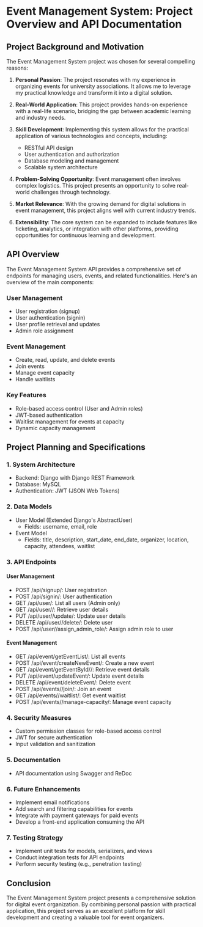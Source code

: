 # Event Management System: Project Overview and API Documentation

## Project Background and Motivation

The Event Management System project was chosen for several compelling reasons:

1. **Personal Passion**: The project resonates with my experience in organizing events for university associations. It allows me to leverage my practical knowledge and transform it into a digital solution.

2. **Real-World Application**: This project provides hands-on experience with a real-life scenario, bridging the gap between academic learning and industry needs.

3. **Skill Development**: Implementing this system allows for the practical application of various technologies and concepts, including:
   - RESTful API design
   - User authentication and authorization
   - Database modeling and management
   - Scalable system architecture

4. **Problem-Solving Opportunity**: Event management often involves complex logistics. This project presents an opportunity to solve real-world challenges through technology.

5. **Market Relevance**: With the growing demand for digital solutions in event management, this project aligns well with current industry trends.

6. **Extensibility**: The core system can be expanded to include features like ticketing, analytics, or integration with other platforms, providing opportunities for continuous learning and development.

## API Overview

The Event Management System API provides a comprehensive set of endpoints for managing users, events, and related functionalities. Here's an overview of the main components:

### User Management
- User registration (signup)
- User authentication (signin)
- User profile retrieval and updates
- Admin role assignment

### Event Management
- Create, read, update, and delete events
- Join events
- Manage event capacity
- Handle waitlists

### Key Features
- Role-based access control (User and Admin roles)
- JWT-based authentication
- Waitlist management for events at capacity
- Dynamic capacity management

## Project Planning and Specifications

### 1. System Architecture
- Backend: Django with Django REST Framework
- Database: MySQL
- Authentication: JWT (JSON Web Tokens)

### 2. Data Models
- User Model (Extended Django's AbstractUser)
  - Fields: username, email, role
- Event Model
  - Fields: title, description, start_date, end_date, organizer, location, capacity, attendees, waitlist

### 3. API Endpoints

#### User Management
- POST /api/signup/: User registration
- POST /api/signin/: User authentication
- GET /api/user/: List all users (Admin only)
- GET /api/user/<id>/: Retrieve user details
- PUT /api/user/<id>/update/: Update user details
- DELETE /api/user/<id>/delete/: Delete user
- POST /api/user/<id>/assign_admin_role/: Assign admin role to user

#### Event Management
- GET /api/event/getEventList/: List all events
- POST /api/event/createNewEvent/: Create a new event
- GET /api/event/getEventById/<id>/: Retrieve event details
- PUT /api/event/updateEvent/<id>: Update event details
- DELETE /api/event/deleteEvent/<id>: Delete event
- POST /api/events/<id>/join/: Join an event
- GET /api/events/<id>/waitlist/: Get event waitlist
- POST /api/events/<id>/manage-capacity/: Manage event capacity

### 4. Security Measures
- Custom permission classes for role-based access control
- JWT for secure authentication
- Input validation and sanitization

### 5. Documentation
- API documentation using Swagger and ReDoc

### 6. Future Enhancements
- Implement email notifications
- Add search and filtering capabilities for events
- Integrate with payment gateways for paid events
- Develop a front-end application consuming the API

### 7. Testing Strategy
- Implement unit tests for models, serializers, and views
- Conduct integration tests for API endpoints
- Perform security testing (e.g., penetration testing)

## Conclusion

The Event Management System project presents a comprehensive solution for digital event organization. By combining personal passion with practical application, this project serves as an excellent platform for skill development and creating a valuable tool for event organizers.

